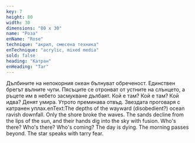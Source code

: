 ```yaml
---
key: 7
height: 80
width: 30
dimensions: "80 x 30"
name: "Роза"
enName: "Rose"
technique: "акрил, смесена техника"
enTechnique: "acrylic, mixed media"
sold: false
heading: "Катран"
enHeading: "Tar"
---
```

Дълбините на непокорния океан бълнуват oбреченост.  Единствен брегът вълните чупи. Пясъците се отронват от устните на слънцето, а ръцете им в небето засмукване дълбаят. Кой е там? Кой е там? Кой идва? Денят умира. Утрото преминава отвъд. Звездата проговаря с катранен уплах.enText:The depths of the wayward (disobedient?) ocean ravish downfall. Only the shore broke the waves. The sands decline from the lips of the sun, and their hands dig into the sky with fusion. Who's there? Who's there? Who's coming? The day is dying. The morning passes beyond. The star speaks with tarry fear.